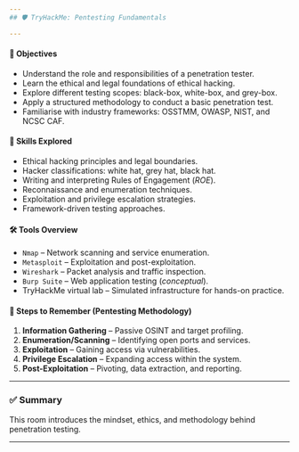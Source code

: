 ```yaml
---
## 🛡️ TryHackMe: Pentesting Fundamentals

---
```


#### 🧭 Objectives
- Understand the role and responsibilities of a penetration tester.
- Learn the ethical and legal foundations of ethical hacking.
- Explore different testing scopes: black-box, white-box, and grey-box.
- Apply a structured methodology to conduct a basic penetration test.
- Familiarise with industry frameworks: OSSTMM, OWASP, NIST, and NCSC CAF.

#### 🧠 Skills Explored
- Ethical hacking principles and legal boundaries.
- Hacker classifications: white hat, grey hat, black hat.
- Writing and interpreting Rules of Engagement (_ROE_).
- Reconnaissance and enumeration techniques.
- Exploitation and privilege escalation strategies.
- Framework-driven testing approaches.

#### 🛠️ Tools Overview
- `Nmap` – Network scanning and service enumeration.
- `Metasploit` – Exploitation and post-exploitation.
- `Wireshark` – Packet analysis and traffic inspection.
- `Burp Suite` – Web application testing (_conceptual_).
- TryHackMe virtual lab – Simulated infrastructure for hands-on practice.

#### 🔄 Steps to Remember (Pentesting Methodology)
1. **Information Gathering** – Passive OSINT and target profiling.
2. **Enumeration/Scanning** – Identifying open ports and services.
3. **Exploitation** – Gaining access via vulnerabilities.
4. **Privilege Escalation** – Expanding access within the system.
5. **Post-Exploitation** – Pivoting, data extraction, and reporting.

---

### ✅ Summary
This room introduces the mindset, ethics, and methodology behind penetration testing. 

---
